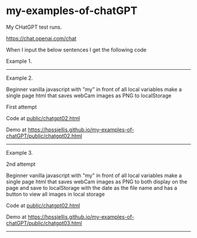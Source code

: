 # my-examples-of-chatGPT





My CHatGPT test runs.



https://chat.openai.com/chat

When I input the below sentences I get the following code


Example 1.


-----


Example 2. 


Beginner vanilla javascript with "my" in front of all local variables make a single page html that saves webCam images as PNG to localStorage


First attempt

Code at [public/chatgpt02.html](public/chatgpt02.html)

Demo at https://hpssjellis.github.io/my-examples-of-chatGPT/public/chatgpt02.html

--------

Example 3. 

2nd attempt

Beginner vanilla javascript with "my" in front of all local variables make a single page html that saves webCam images as PNG to both display on the page and save to localStorage with the date as the file name and has a button to view all images in local storage

Code at [public/chatgpt02.html](public/chatgpt03.html)

Demo at https://hpssjellis.github.io/my-examples-of-chatGPT/public/chatgpt03.html

-------
